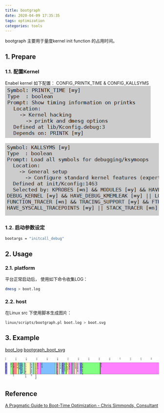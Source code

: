 ```yaml
---
title: bootgraph
date: 2020-04-09 17:35:35
tags: optimization
categories: tools
---
```


bootgraph 主要用于量度kernel init function 的占用时间。

<!--more-->
## 1. Prepare
### 1.1. 配置Kernel
Enabel kernel 如下配置： CONFIG_PRINTK_TIME & CONFIG_KALLSYMS
![CONFIG_PRINTK_TIME](https://raw.githubusercontent.com/JShell07/images/master/tools/boot_time/CONFIG_PRINTK_TIME.png)

![CONFIG_KALLSYMS](https://raw.githubusercontent.com/JShell07/images/master/tools/boot_time/CONFIG_KALLSYMS.png)

### 1.2. 启动参数设定
```bash
bootargs = "initcall_debug"
```

## 2. Usage
### 2.1. platform
平台正常启动后， 使用如下命令收集LOG：

```bash
dmesg > boot.log
```

### 2.2. host
在Linux src 下使用脚本生成图片：
```bash
linux/scripts/bootgraph.pl boot.log > boot.svg
```

## 3. Example
[boot_log](https://github.com/JShell07/jshell07.github.io/blob/master/images/tools/boot_time/boot.log)
[bootgraph_boot_svg](https://github.com/JShell07/jshell07.github.io/blob/master/images/tools/boot_time/boot.svg)

![bootgraph_example](https://raw.githubusercontent.com/JShell07/images/master/tools/boot_time/bootgraph_example.png)

## Reference
[A Pragmatic Guide to Boot-Time Optimization - Chris Simmonds, Consultant](https://www.bilibili.com/video/BV1y4411X7e2)